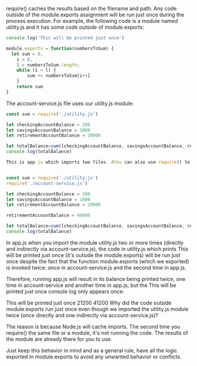 require() caches the results based on the filename and path. Any code outside of the module.exports assignment will be run just once during the process execution. For example, the following code is a module named utility.js and it has some code outside of module.exports:

```js
console.log('This will be printed just once')

module.exports = function(numbersToSum) {
  let sum = 0, 
    i = 0, 
    l = numbersToSum.length;
    while (i < l) {
        sum += numbersToSum[i++]
    }
    return sum
}
```

The account-service.js file uses our utility.js module:


```js
const sum = require('./utility.js')

let checkingAccountBalance = 200
let savingsAccountBalance = 1000
let retirementAccountBalance = 20000

let totalBalance=sum([checkingAccountBalance, savingsAccountBalance, retirementAccountBalance] )
console.log(totalBalance)

This is app.js which imports two files. AYou can also use require() to run code without assigning the result to anything (line 2).


const sum = require('./utility.js')
require('./account-service.js')

let checkingAccountBalance = 200
let savingsAccountBalance = 1000
let retirementAccountBalance = 20000

retirementAccountBalance = 40000

let totalBalance=sum([checkingAccountBalance, savingsAccountBalance, retirementAccountBalance] )
console.log(totalBalance)
```

In app.js when you import the module utility.js two or more times (directly and indirectly via account-service.js), the code in utility.js which prints This will be printed just once (it's outside the module.exports) will be run just once despite the fact that the function module.exports (which we exported) is invoked twice: once in account-service.js and the second time in app.js.

Therefore, running app.js will result in its balance being printed twice, one time in account-service and another time in app.js, but the This will be printed just once console log only appears once:

This will be printed just once
21200
41200
Why did the code outside module.exports run just once even though we imported the utility.js module twice (once directly and one indirectly via account-service.js)?

The reason is because Node.js will cache imports. The second time you require() the same file or a module, it's not running the code. The results of the module are already there for you to use.

Just keep this behavior in mind and as a general rule, have all the logic exported in module.exports to avoid any unwanted behavior or conflicts.